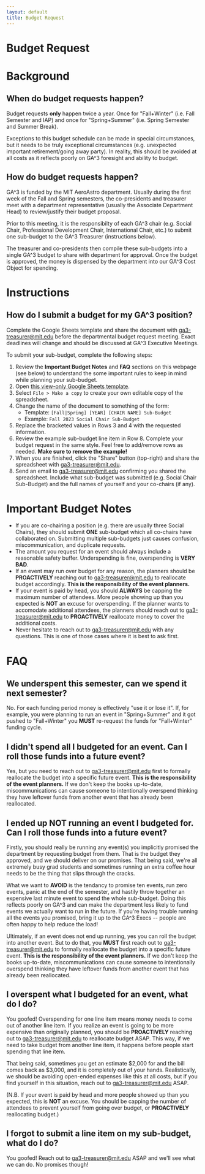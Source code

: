 ```yaml
---
layout: default
title: Budget Request
---
```


# Budget Request

# Background

## When do budget requests happen?

Budget requests **only** happen twice a year. Once for "Fall+Winter" (i.e. Fall Semester and IAP) and once for "Spring+Summer" (i.e. Spring Semester and Summer Break).

Exceptions to this budget schedule can be made in special circumstances, but it needs to be truly exceptional circumstances (e.g. unexpected important retirement/going away party). In reality, this should be avoided at all costs as it reflects poorly on GA^3 foresight and ability to budget.

## How do budget requests happen?

GA^3 is funded by the MIT AeroAstro department. Usually during the first week of the Fall and Spring semesters, the co-presidents and treasurer meet with a department representative (usually the Associate Department Head) to review/justify their budget proposal.

Prior to this meeting, it is the responsibilty of each GA^3 chair (e.g. Social Chair, Professional Development Chair, International Chair, etc.) to submit one sub-budget to the GA^3 Treasurer (instructions below).

The treasurer and co-presidents then compile these sub-budgets into a single GA^3 budget to share with department for approval. Once the budget is approved, the money is dispensed by the department into our GA^3 Cost Object for spending.

# Instructions

## How do I submit a budget for my GA^3 position?

Complete the Google Sheets template and share the document with [ga3-treasurer@mit.edu](mailto:ga3-treasurer@mit.edu) before the departmental budget request meeting. Exact deadlines will change and should be discussed at GA^3 Executive Meetings.

To submit your sub-budget, complete the following steps:
1. Review the **Important Budget Notes** and **FAQ** sections on this webpage (see below) to understand the some important rules to keep in mind while planning your sub-budget.
2. Open [this view-only Google Sheets template](https://docs.google.com/spreadsheets/d/1hMpyLf5RQbwNAIPJfqZ4TiLMqzWg9KQKZaBwBkrnP34/edit?usp=sharing).
3. Select `File > Make a copy` to create your own editable copy of the spreadsheet.
4. Change the name of the document to something of the form:
   * Template: `[Fall|Spring] [YEAR] [CHAIR NAME] Sub-Budget`
   * Example: `Fall 2023 Social Chair Sub-Budget`
5. Replace the bracketed values in Rows 3 and 4 with the requested information.
6. Review the example sub-budget line item in Row 8. Complete your budget request in the same style. Feel free to add/remove rows as needed. **Make sure to remove the example!**
7. When you are finished, click the "Share" button (top-right) and share the spreadsheet with [ga3-treasurer@mit.edu](mailto:ga3-treasurer@mit.edu).
8. Send an email to [ga3-treasurer@mit.edu](mailto:ga3-treasurer@mit.edu) confirming you shared the spreadsheet. Include what sub-budget was submitted (e.g. Social Chair Sub-Budget) and the full names of yourself and your co-chairs (if any).

# Important Budget Notes
* If you are co-chairing a position (e.g. there are usually three Social Chairs), they should submit **ONE** sub-budget which all co-chairs have collaborated on. Submitting multiple sub-budgets just causes confusion, miscommunication, and duplicate requests.
* The amount you request for an event should always include a reasonable safety buffer. Underspending is fine, overspending is **VERY BAD**.
* If an event may run over budget for any reason, the planners should be **PROACTIVELY** reaching out to [ga3-treasurer@mit.edu](mailto:ga3-treasurer@mit.edu) to reallocate budget accordingly. **This is the responsibility of the event planners.**
* If your event is paid by head, you should **ALWAYS** be capping the maximum number of attendees. More people showing up than you expected is **NOT** an excuse for overspending. If the planner wants to accomodate additional attendees, the planners should reach out to [ga3-treasurer@mit.edu](mailto:ga3-treasurer@mit.edu) to **PROACTIVELY** reallocate money to cover the additional costs.
* Never hesitate to reach out to [ga3-treasurer@mit.edu](mailto:ga3-treasurer@mit.edu) with any questions. This is one of those cases where it is best to ask first.

# FAQ

## We underspent this semester, can we spend it next semester?
No. For each funding period money is effectively "use it or lose it". If, for example, you were planning to run an event in "Spring+Summer" and it got pushed to "Fall+Winter" you **MUST** re-request the funds for "Fall+Winter" funding cycle.

## I didn't spend all I budgeted for an event. Can I roll those funds into a future event? 
Yes, but you need to reach out to [ga3-treasurer@mit.edu](mailto:ga3-treasurer@mit.edu) first to formally reallocate the budget into a specific future event. **This is the responsibility of the event planners.** If we don't keep the books up-to-date, miscommunications can cause someone to intentionally overspend thinking they have leftover funds from another event that has already been reallocated.

## I ended up NOT running an event I budgeted for. Can I roll those funds into a future event?
Firstly, you should really be running any event(s) you implicitly promised the department by requesting budget from them. That is the budget they approved, and we should deliver on our promises. That being said, we're all extremely busy grad students and sometimes running an extra coffee hour needs to be the thing that slips through the cracks.

What we want to **AVOID** is the tendancy to promise ten events, run zero events, panic at the end of the semester, and hastily throw together an expensive last minute event to spend the whole sub-budget. Doing this reflects poorly on GA^3 and can make the department less likely to fund events we actually want to run in the future. If you're having trouble running all the events you promised, bring it up to the GA^3 Execs -- people are often happy to help reduce the load!

Ultimately, if an event does not end up running, yes you can roll the budget into another event. But to do that, you **MUST** first reach out to [ga3-treasurer@mit.edu](mailto:ga3-treasurer@mit.edu) to formally reallocate the budget into a specific future event. **This is the responsibility of the event planners.** If we don't keep the books up-to-date, miscommunications can cause someone to intentionally overspend thinking they have leftover funds from another event that has already been reallocated.

## I overspent what I budgeted for an event, what do I do?
You goofed! Overspending for one line item means money needs to come out of another line item. If you realize an event is going to be more expensive than originally planned, you should be **PROACTIVELY** reaching out to [ga3-treasurer@mit.edu](mailto:ga3-treasurer@mit.edu) to reallocate budget ASAP. This way, if we need to take budget from another line item, it happens before people start spending that line item.

That being said, sometimes you get an estimate $2,000 for and the bill comes back as $3,000, and it is completely out of your hands. Realistically, we should be avoiding open-ended expenses like this at all costs, but if you find yourself in this situation, reach out to [ga3-treasurer@mit.edu](mailto:ga3-treasurer@mit.edu) ASAP.

(N.B. If your event is paid by head and more people showed up than you expected, this is **NOT** an excuse. You should be capping the number of attendees to prevent yourself from going over budget, or **PROACTIVELY** reallocating budget.)

## I forgot to submit a line item on my sub-budget, what do I do?
You goofed! Reach out to [ga3-treasurer@mit.edu](mailto:ga3-treasurer@mit.edu) ASAP and we'll see what we can do. No promises though!
